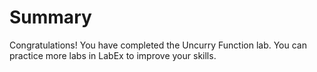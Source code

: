 # Summary

Congratulations! You have completed the Uncurry Function lab. You can practice more labs in LabEx to improve your skills.
